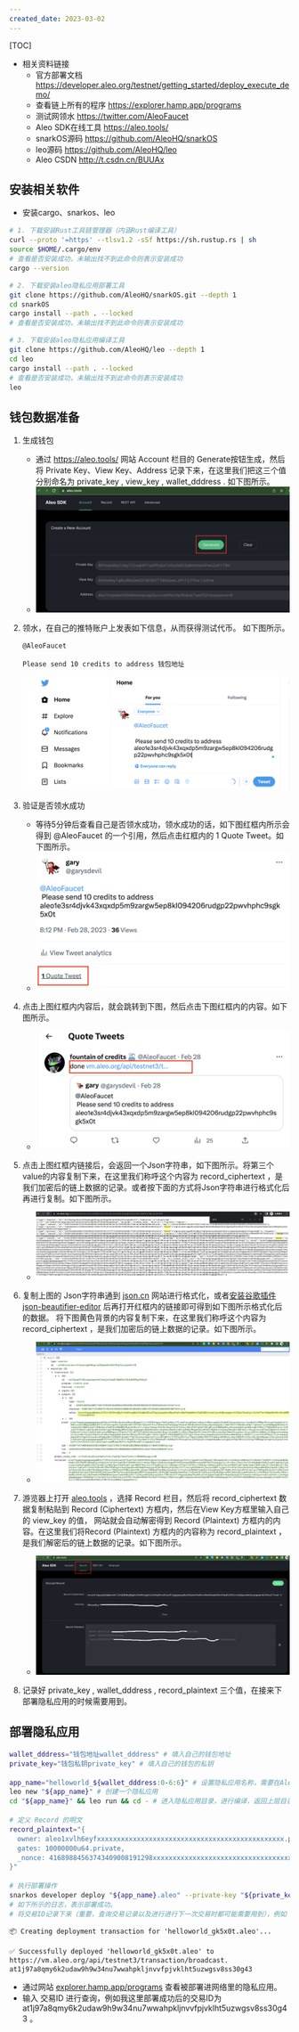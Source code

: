 ```yaml
---
created_date: 2023-03-02
---
```


[TOC]

- 相关资料链接
  - 官方部署文档 https://developer.aleo.org/testnet/getting_started/deploy_execute_demo/
  - 查看链上所有的程序 https://explorer.hamp.app/programs
  - 测试网领水 https://twitter.com/AleoFaucet
  - Aleo SDK在线工具 https://aleo.tools/
  - snarkOS源码 https://github.com/AleoHQ/snarkOS
  - leo源码 https://github.com/AleoHQ/leo
  - Aleo CSDN http://t.csdn.cn/BUUAx

## 安装相关软件

- 安装cargo、snarkos、leo

```bash
# 1. 下载安装Rust工具链管理器（内涵Rust编译工具）
curl --proto '=https' --tlsv1.2 -sSf https://sh.rustup.rs | sh
source $HOME/.cargo/env
# 查看是否安装成功，未输出找不到此命令则表示安装成功
cargo --version
```

```bash
# 2. 下载安装aleo隐私应用部署工具
git clone https://github.com/AleoHQ/snarkOS.git --depth 1
cd snarkOS
cargo install --path . --locked
# 查看是否安装成功，未输出找不到此命令则表示安装成功
```

```bash
# 3. 下载安装aleo隐私应用编译工具
git clone https://github.com/AleoHQ/leo --depth 1
cd leo
cargo install --path . --locked
# 查看是否安装成功，未输出找不到此命令则表示安装成功
leo
```

## 钱包数据准备

1. 生成钱包

   - 通过 https://aleo.tools/ 网站 Account 栏目的 Generate按钮生成，然后将 Private Key、View Key、Address 记录下来，在这里我们把这三个值分别命名为 private_key , view_key , wallet_dddress . 如下图所示。
   - ![image-20230302161620487](./picture/aleo_dapp_deploy_1.png)

2. 领水，在自己的推特账户上发表如下信息，从而获得测试代币。 如下图所示。

   ```
   @AleoFaucet

   Please send 10 credits to address 钱包地址
   ```

   ![image-20230302163729707](./picture/aleo_dapp_deploy_2.png)

3. 验证是否领水成功

   - 等待5分钟后查看自己是否领水成功，领水成功的话，如下图红框内所示会得到 @AleoFaucet 的一个引用，然后点击红框内的 1 Quote Tweet。如下图所示。
   - ![aleo_dapp_deploy_3](./picture/aleo_dapp_deploy_3.png)

4. 点击上图红框内内容后，就会跳转到下图，然后点击下图红框内的内容。如下图所示。

   - ![aleo_dapp_deploy_4](./picture/aleo_dapp_deploy_4.png)

5. 点击上图红框内链接后，会返回一个Json字符串，如下图所示。将第三个value的内容复制下来，在这里我们称呼这个内容为 record_ciphertext ，是我们加密后的链上数据的记录。或者按下面的方式将Json字符串进行格式化后再进行复制。如下图所示。

   - ![aleo_dapp_deploy_5](./picture/aleo_dapp_deploy_5.png)

6. 复制上图的 Json字符串通到 [json.cn](https://json.cn) 网站进行格式化，或者[安装谷歌插件json-beautifier-editor](https://chrome.google.com/webstore/detail/json-beautifier-editor/lpopeocbeepakdnipejhlpcmifheolpl) 后再打开红框内的链接即可得到如下图所示格式化后的数据。 将下图黄色背景的内容复制下来，在这里我们称呼这个内容为 record_ciphertext ，是我们加密后的链上数据的记录。如下图所示。

   - ![aleo_dapp_deploy_6](./picture/aleo_dapp_deploy_6.png)

7. 游览器上打开 [aleo.tools](https://aleo.tools/) ，选择 Record 栏目，然后将 record_ciphertext 数据复制粘贴到 Record (Ciphertext) 方框内，然后在View Key方框里输入自己的 view_key 的值， 网站就会自动解密得到 Record (Plaintext) 方框内的内容。在这里我们将Record (Plaintext) 方框内的内容称为 record_plaintext ，是我们解密后的链上数据的记录。如下图所示。

   - ![aleo_dapp_deploy_7](./picture/aleo_dapp_deploy_7.png)

8. 记录好 private_key , wallet_dddress , record_plaintext 三个值，在接来下部署隐私应用的时候需要用到。

## 部署隐私应用

```bash
wallet_dddress="钱包地址wallet_dddress" # 填入自己的钱包地址
private_key="钱包私钥private_key" # 填入自己的钱包的私钥

app_name="helloworld_${wallet_dddress:0-6:6}" # 设置隐私应用名称，需要在Aleo网络里全网唯一，不能重名。因此我们截取钱包地址的部分字符串加入隐私应用名称内，以防止重名。
leo new "${app_name}" # 创建一个隐私应用
cd "${app_name}" && leo run && cd - # 进入隐私应用目录，进行编译，返回上层目录

# 定义 Record 的明文
record_plaintext="{
  owner: aleo1xvlh6eyfxxxxxxxxxxxxxxxxxxxxxxxxxxxxxxxxxxxxxxxxxxxxxxx.private,
  gates: 10000000u64.private,
  _nonce: 41689884563743409008191298xxxxxxxxxxxxxxxxxxxxxxxxxxxxxxxxxxxxxxxxxxxxxxxgroup.public
}"

# 执行部署操作
snarkos developer deploy "${app_name}.aleo" --private-key "${private_key}" --query "https://vm.aleo.org/api" --path "./${app_name}/build/" --broadcast "https://vm.aleo.org/api/testnet3/transaction/broadcast" --fee 600000 --record "${record_plaintext}" 
# 如下所示的日志，表示部署成功。
# 将交易ID记录下来（重要，查询交易记录以及进行进行下一次交易时都可能需要用到），例如 at1j97a8qmy6k2udaw9h9w34nu7wwahpkljnvvfpjvklht5uzwgsv8ss30g43 。
```

```log
📦 Creating deployment transaction for 'helloworld_gk5x0t.aleo'...

✅ Successfully deployed 'helloworld_gk5x0t.aleo' to https://vm.aleo.org/api/testnet3/transaction/broadcast.
at1j97a8qmy6k2udaw9h9w34nu7wwahpkljnvvfpjvklht5uzwgsv8ss30g43
```

- 通过网站 [explorer.hamp.app/programs](https://explorer.hamp.app/programs) 查看被部署进网络里的隐私应用。
- 输入 交易ID 进行查询，例如我这里部署成功后的交易ID为 at1j97a8qmy6k2udaw9h9w34nu7wwahpkljnvvfpjvklht5uzwgsv8ss30g43 。
